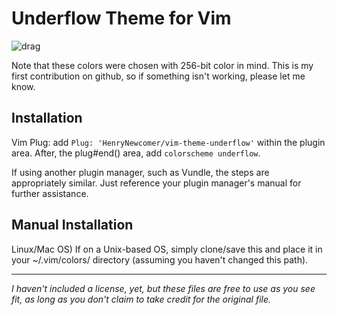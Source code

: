 # Underflow Theme for Vim
![drag](https://i.imgur.com/dbSQZgW.png)

Note that these colors were chosen with 256-bit color in mind. This is my
first contribution on github, so if something isn't working, please let
me know.

## Installation
Vim Plug: add `Plug: 'HenryNewcomer/vim-theme-underflow'` within the plugin
area. After, the plug#end() area, add `colorscheme underflow`.

If using another plugin manager, such as Vundle, the steps are appropriately
similar. Just reference your plugin manager's manual for further assistance.

## Manual Installation
Linux/Mac OS) If on a Unix-based OS, simply clone/save this and place it in your
 ~/.vim/colors/ directory (assuming you haven't changed this path).

---

*I haven't included a license, yet, but these files are free to use as you see
fit, as long as you don't claim to take credit for the original file.*
